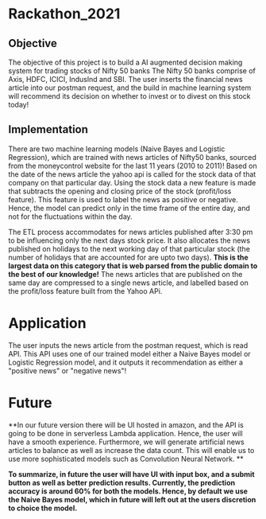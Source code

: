 # Rackathon_2021

## Objective
The objective of this project is to build a AI augmented decision making system for trading stocks of Nifty 50 banks The Nifty 50 banks comprise of Axis, HDFC, ICICI, Induslnd and SBI. The user inserts the financial news article into our postman request, and the build in machine learning system will recommend its decision on whether to invest or to divest on this stock today!

## Implementation
There are two machine learning models (Naive Bayes and Logistic Regression), which are trained with news articles of Nifty50 banks, sourced from the moneycontrol website for the last 11 years (2010 to 2011)! Based on the date of the news article the yahoo api is called for the stock data of that company on that particular day. Using the stock data a new feature is made that subtracts the opening and closing price of the stock (profit/loss feature). This feature is used to label the news as positive or negative. Hence, the model can predict only in the time frame of the entire day, and not for the fluctuations within the day.

The ETL process accommodates for news articles published after 3:30 pm to be influencing only the next days stock price.  It also allocates the news published on holidays to the next working day of that particular stock (the number of holidays that are accounted for are upto two days). **This is the largest data on this category that is web parsed from the public domain to the best of our knowledge!**  The news articles that are published on the same day are compressed to a single news article, and labelled based on the profit/loss feature built from the Yahoo APi.  


# Application
The user inputs the news article from the postman request, which is read API. This API uses one of our trained model either a Naive Bayes model or Logistic Regression model, and it outputs it recommendation as either a "positive news" or "negative news"!


# Future
**In our future version there will be UI hosted in amazon, and the API is going to be done in serverless Lambda application. Hence, the user will have a smooth experience. Furthermore, we will generate artificial news articles to balance as well as increase the data count. This will enable us to use more sophisticated models such as Convolution Neural Network. **

**To summarize, in future the user will have UI with input box, and a submit button as well as better prediction results. Currently, the prediction accuracy is around 60% for both the models. Hence, by default we use the Naive Bayes model, which in future will left out at the users discretion to choice the model.**

